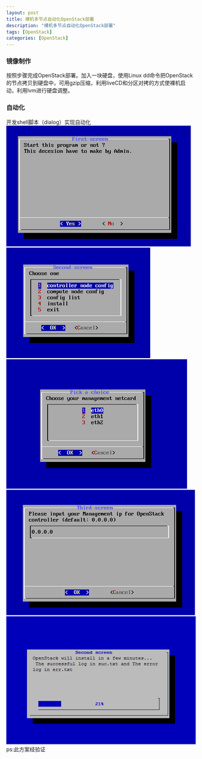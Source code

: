 ```yaml
---
layout: post
title: 裸机多节点自动化OpenStack部署
description: "裸机多节点自动化OpenStack部署"
tags: [OpenStack]
categories: [OpenStack]
---
```


###    镜像制作
按照步骤完成OpenStack部署。加入一块硬盘，使用Linux dd命令把OpenStack的节点拷贝到硬盘中，可用gzip压缩，利用liveCD和分区对拷的方式使裸机启动，利用lvm进行硬盘调整。

###    自动化
开发shell脚本（dialog）实现自动化  
![curl](/images/openstack_bare_mutinode_install/1.png)  
![curl](/images/openstack_bare_mutinode_install/2.png)  
![curl](/images/openstack_bare_mutinode_install/3.png)  
![curl](/images/openstack_bare_mutinode_install/4.png)  
![curl](/images/openstack_bare_mutinode_install/5.png)  
ps:此方案经验证  